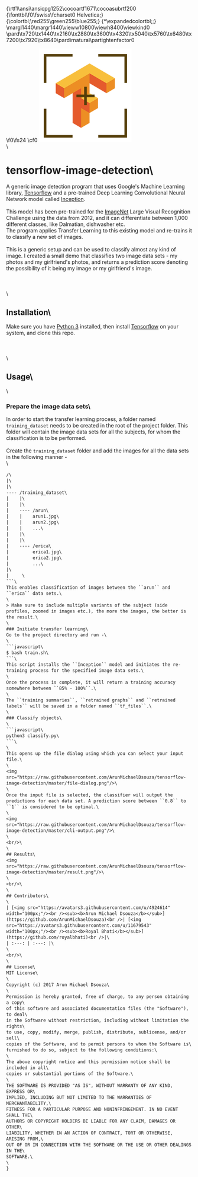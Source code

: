 {\rtf1\ansi\ansicpg1252\cocoartf1671\cocoasubrtf200
{\fonttbl\f0\fswiss\fcharset0 Helvetica;}
{\colortbl;\red255\green255\blue255;}
{\*\expandedcolortbl;;}
\margl1440\margr1440\vieww10800\viewh8400\viewkind0
\pard\tx720\tx1440\tx2160\tx2880\tx3600\tx4320\tx5040\tx5760\tx6480\tx7200\tx7920\tx8640\pardirnatural\partightenfactor0

\f0\fs24 \cf0 <img src="https://github.com/ArunMichaelDsouza/tensorflow-image-detection/raw/master/icon.png" width="250" height="auto" alt="tensorflow-image-detection icon"/>\
\
# tensorflow-image-detection\
A generic image detection program that uses Google's Machine Learning library, [Tensorflow](https://www.tensorflow.org/) and a pre-trained Deep Learning Convolutional Neural Network model called [Inception](https://research.googleblog.com/2016/03/train-your-own-image-classifier-with.html).\
\
This model has been pre-trained for the [ImageNet](http://image-net.org/) Large Visual Recognition Challenge using the data from 2012, and it can differentiate between 1,000 different classes, like Dalmatian, dishwasher etc.\
The program applies Transfer Learning to this existing model and re-trains it to classify a new set of images.\
\
This is a generic setup and can be used to classify almost any kind of image. I created a small demo that classifies two image data sets - my photos and my girlfriend's photos, and returns a prediction score denoting the possibility of it being my image or my girlfriend's image.\
\
<br/>\
\
## Installation\
Make sure you have [Python 3](https://www.python.org/downloads/) installed, then install [Tensorflow](https://www.tensorflow.org/install/) on your system, and clone this repo.\
\
<br/>\
\
## Usage\
\
### Prepare the image data sets\
In order to start the transfer learning process, a folder named ``training_dataset`` needs to be created in the root of the project folder. This folder will contain the image data sets for all the subjects, for whom the classification is to be performed.\
\
Create the ``training_dataset`` folder and add the images for all the data sets in the following manner -\
\
```javascript\
/\
|\
|\
---- /training_dataset\
|    |\
|    |\
|    ---- /arun\
|    |    arun1.jpg\
|    |    arun2.jpg\
|    |    ...\
|    |\
|    |\
|    ---- /erica\
|         erica1.jpg\
|         erica2.jpg\
|         ...\
|\
|     \
```\
This enables classification of images between the ``arun`` and ``erica`` data sets.\
\
> Make sure to include multiple variants of the subject (side profiles, zoomed in images etc.), the more the images, the better is the result.\
\
### Initiate transfer learning\
Go to the project directory and run -\
\
```javascript\
$ bash train.sh\
```\
This script installs the ``Inception`` model and initiates the re-training process for the specified image data sets.\
\
Once the process is complete, it will return a training accuracy somewhere between ``85% - 100%``.\
\
The ``training summaries``, ``retrained graphs`` and ``retrained labels`` will be saved in a folder named ``tf_files``.\
\
### Classify objects\
\
```javascript\
python3 classify.py\
```\
\
This opens up the file dialog using which you can select your input file.\
\
<img src="https://raw.githubusercontent.com/ArunMichaelDsouza/tensorflow-image-detection/master/file-dialog.png"/>\
\
Once the input file is selected, the classifier will output the predictions for each data set. A prediction score between ``0.8`` to ``1`` is considered to be optimal.\
\
<img src="https://raw.githubusercontent.com/ArunMichaelDsouza/tensorflow-image-detection/master/cli-output.png"/>\
\
<br/>\
\
## Results\
<img src="https://raw.githubusercontent.com/ArunMichaelDsouza/tensorflow-image-detection/master/result.png"/>\
\
<br/>\
\
## Contributors\
\
| [<img src="https://avatars3.githubusercontent.com/u/4924614" width="100px;"/><br /><sub><b>Arun Michael Dsouza</b></sub>](https://github.com/ArunMichaelDsouza)<br />| [<img src="https://avatars3.githubusercontent.com/u/11679543" width="100px;"/><br /><sub><b>Royal Bhati</b></sub>](https://github.com/royalbhati)<br />|\
| :---: | :---: |\
\
<br/>\
\
## License\
MIT License\
\
Copyright (c) 2017 Arun Michael Dsouza\
\
Permission is hereby granted, free of charge, to any person obtaining a copy\
of this software and associated documentation files (the "Software"), to deal\
in the Software without restriction, including without limitation the rights\
to use, copy, modify, merge, publish, distribute, sublicense, and/or sell\
copies of the Software, and to permit persons to whom the Software is\
furnished to do so, subject to the following conditions:\
\
The above copyright notice and this permission notice shall be included in all\
copies or substantial portions of the Software.\
\
THE SOFTWARE IS PROVIDED "AS IS", WITHOUT WARRANTY OF ANY KIND, EXPRESS OR\
IMPLIED, INCLUDING BUT NOT LIMITED TO THE WARRANTIES OF MERCHANTABILITY,\
FITNESS FOR A PARTICULAR PURPOSE AND NONINFRINGEMENT. IN NO EVENT SHALL THE\
AUTHORS OR COPYRIGHT HOLDERS BE LIABLE FOR ANY CLAIM, DAMAGES OR OTHER\
LIABILITY, WHETHER IN AN ACTION OF CONTRACT, TORT OR OTHERWISE, ARISING FROM,\
OUT OF OR IN CONNECTION WITH THE SOFTWARE OR THE USE OR OTHER DEALINGS IN THE\
SOFTWARE.\
\
}
